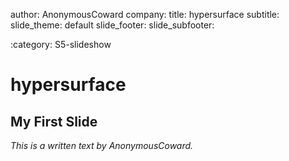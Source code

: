 author: AnonymousCoward
company: 
title: hypersurface
subtitle: 
slide_theme: default
slide_footer: 
slide_subfooter: 

:category: S5-slideshow

hypersurface
==============

My First Slide
-----------------
_This is a written text by AnonymousCoward._
